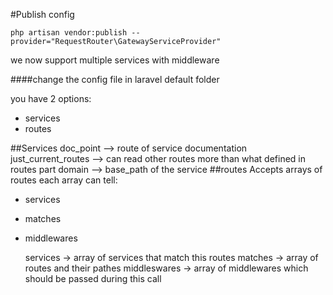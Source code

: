 #Publish config
 ```
php artisan vendor:publish --provider="RequestRouter\GatewayServiceProvider"
 ``` 

we now support multiple services with middleware

####change the config file in laravel default folder

you have 2 options:
    
- services
- routes

##Services
    doc_point  --> route of service documentation
    just_current_routes --> can read other routes more than what defined in routes part
    domain --> base_path of the service
##routes
Accepts arrays of routes
each array can tell:
- services
- matches
- middlewares 


    services -> array of services that match this routes
    matches -> array of routes and their pathes
    middleswares -> array of middlewares which should be passed during this call
